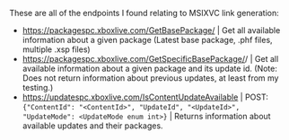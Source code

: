 ﻿
These are all of the endpoints I found relating to MSIXVC link generation:

- https://packagespc.xboxlive.com/GetBasePackage/<ContentId> | Get all available information about a given package (Latest base package, .phf files, multiple .xsp files)
- https://packagespc.xboxlive.com/GetSpecificBasePackage/<ContentId>/<UpdateId> | Get all available information about a given package and its update id. (Note: Does not return information about previous updates, at least from my testing.)
- https://updatespc.xboxlive.com/IsContentUpdateAvailable | POST: `{"ContentId": "<ContentId>", "UpdateId", "<UpdateId>", "UpdateMode": <UpdateMode enum int>}` | Returns information about available updates and their packages.